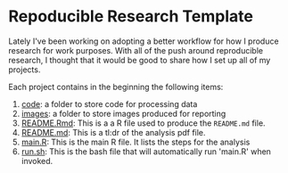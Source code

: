 # Repoducible Research Template

Lately I've been working on adopting a better workflow for how I produce
research for work purposes. With all of the push around reproducible
research, I thought that it would be good to share how I set up all of
my projects.

Each project contains in the beginning the following items:

1. [code](code): a folder to store code for processing data
2. [images](images): a folder to store images produced for reporting
3. [README.Rmd](README.Rmd): This is a a R file used to produce the `README.md` file.
4. [README.md](README.md): This is a tl:dr of the analysis pdf file.
5. [main.R](main.R): This is the main R file. It lists the steps for the analysis
6. [run.sh](run.sh): This is the bash file that will automatically run 'main.R' when
invoked.
